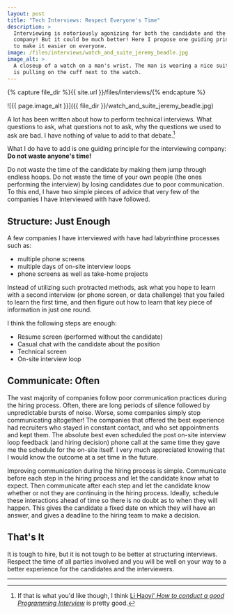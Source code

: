```yaml
---
layout: post
title: "Tech Interviews: Respect Everyone's Time"
description: >
  Interviewing is notoriously agonizing for both the candidate and the
  company! But it could be much better! Here I propose one guiding principle
  to make it easier on everyone.
image: /files/interviews/watch_and_suite_jeremy_beadle.jpg
image_alt: >
  A closeup of a watch on a man's wrist. The man is wearing a nice suite and
  is pulling on the cuff next to the watch.
---
```


{% capture file_dir %}{{ site.url }}/files/interviews/{% endcapture %}

![{{ page.image_alt }}]({{ file_dir }}/watch_and_suite_jeremy_beadle.jpg)

A lot has been written about how to perform technical interviews. What
questions to ask, what questions not to ask, why the questions we used to ask
are bad. I have nothing of value to add to that debate.[^1]

What I do have to add is one guiding principle for the interviewing company:
**Do not waste anyone's time!**

Do not waste the time of the candidate by making them jump through endless
hoops. Do not waste the time of your own people (the ones performing the
interview) by losing candidates due to poor communication. To this end, I have
two simple pieces of advice that very few of the companies I have interviewed
with have followed.

## Structure: Just Enough

A few companies I have interviewed with have had labyrinthine processes such
as:

- multiple phone screens
- multiple days of on-site interview loops
- phone screens as well as take-home projects

Instead of utilizing such protracted methods, ask what you hope to learn with
a second interview (or phone screen, or data challenge) that you failed to
learn the first time, and then figure out how to learn that key piece of
information in just one round.

I think the following steps are enough:

- Resume screen (performed without the candidate)
- Casual chat with the candidate about the position
- Technical screen
- On-site interview loop

## Communicate: Often

The vast majority of companies follow poor communication practices during the
hiring process. Often, there are long periods of silence followed by
unpredictable bursts of noise. Worse, some companies simply stop communicating
altogether! The companies that offered the best experience had recruiters who
stayed in constant contact, and who set appointments and kept them. The
absolute best even scheduled the post on-site interview loop feedback (and
hiring decision) phone call at the same time they gave me the schedule for the
on-site itself. I very much appreciated knowing that I would know the outcome
at a set time in the future.

Improving communication during the hiring process is simple. Communicate
before each step in the hiring process and let the candidate know what to
expect. Then communicate after each step and let the candidate know whether or
not they are continuing in the hiring process. Ideally, schedule these
interactions ahead of time so there is no doubt as to when they will happen.
This gives the candidate a fixed date on which they will have an answer, and
gives a deadline to the hiring team to make a decision.

## That's It

It is tough to hire, but it is not tough to be better at structuring
interviews. Respect the time of all parties involved and you will be well on
your way to a better experience for the candidates and the interviewers.

---

[^1]: If that is what you'd like though, I think [Li Haoyi' _How to conduct a good Programming Interview_][lihaoyi] is pretty good.

[lihaoyi]: http://www.lihaoyi.com/post/HowtoconductagoodProgrammingInterview.html
